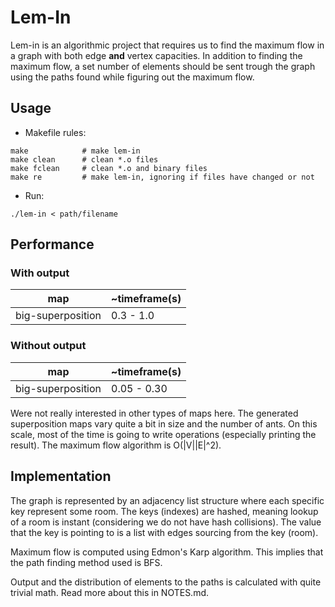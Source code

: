 # Lem-In

Lem-in is an algorithmic project that requires us to find the maximum flow in a graph with both edge **and** vertex capacities. In addition to finding the maximum flow, a set number of elements should be sent trough the graph using the paths found while figuring out the maximum flow.

## Usage
- Makefile rules:

```
make            # make lem-in
make clean      # clean *.o files
make fclean     # clean *.o and binary files
make re         # make lem-in, ignoring if files have changed or not
```
- Run:
```
./lem-in < path/filename
```

## Performance
### With output

map|~timeframe(s)
-|-
big-superposition|0.3 - 1.0

### Without output

map|~timeframe(s)
-|-
big-superposition|0.05 - 0.30

Were not really interested in other types of maps here. The generated superposition maps vary quite a bit in size and the number of ants. On this scale, most of the time is going to write operations (especially printing the result). The maximum flow algorithm is O(|V||E|^2).

## Implementation
The graph is represented by an adjacency list structure where each specific key represent some room. The keys (indexes) are hashed, meaning lookup of a room is instant (considering we do not have hash collisions). The value that the key is pointing to is a list with edges sourcing from the key (room).

Maximum flow is computed using Edmon's Karp algorithm. This implies that the path finding method used is BFS.

Output and the distribution of elements to the paths is calculated with quite trivial math. Read more about this in NOTES.md.
